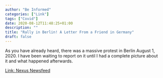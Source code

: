 ```yaml
---
author: "Be Informed"
categories: ["Link"]
tags: ["Covid"]
date: 2020-08-12T11:48:25+01:00
description: ""
title: "Rally in Berlin! A Letter From a Friend in Germany"
draft: false
---
```


As you have already heard, there was a massive protest in Berlin August  1, 2020. I have been waiting to report on it until I had a complete  picture about it and what happened afterwards.

[Link: Nexus Newsfeed](https://www.nexusnewsfeed.com/article/human-rights/rally-in-berlin/)